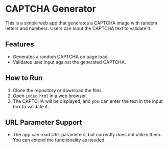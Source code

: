 # CAPTCHA Generator

This is a simple web app that generates a CAPTCHA image with random letters and numbers. Users can input the CAPTCHA text to validate it.

## Features
- Generates a random CAPTCHA on page load.
- Validates user input against the generated CAPTCHA.

## How to Run
1. Clone the repository or download the files.
2. Open `index.html` in a web browser.
3. The CAPTCHA will be displayed, and you can enter the text in the input box to validate it.

## URL Parameter Support
- The app can read URL parameters, but currently does not utilize them. You can extend the functionality as needed.